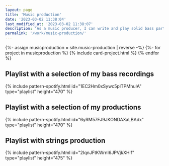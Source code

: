 ```yaml
---
layout: page
title: 'Music production'
date: '2023-03-02 11:38:04'
last_modified_at: '2023-03-02 11:38:07'
description: 'As a music producer, I can write and play solid bass parts, handle the process from recording to mastering, with mixing as my preferred stage.'
permalink: '/work/music-production/'
---
```

{%- assign musicproduction = site.music-production | reverse -%}
{%- for project in musicproduction %}
{% include card-project.html %}
{% endfor %}

## Playlist with a selection of my bass recordings

{% include pattern-spotify.html id="1EC2Hm0xSywc5pITPMhuIA" type="playlist" height="470" %}

## Playlist with a selection of my productions

{% include pattern-spotify.html id="6yRM57FJ9JKONDAXaLBAdx" type="playlist" height="470" %}

## Playlist with strings production

{% include pattern-spotify.html id="2IqnJFtKWrnI6JPVjkXHif" type="playlist" height="475" %}